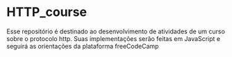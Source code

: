 # HTTP_course
Esse repositório é destinado ao desenvolvimento de atividades de um curso sobre o protocolo http. Suas implementações serão feitas em JavaScript e seguirá as orientações da plataforma freeCodeCamp
